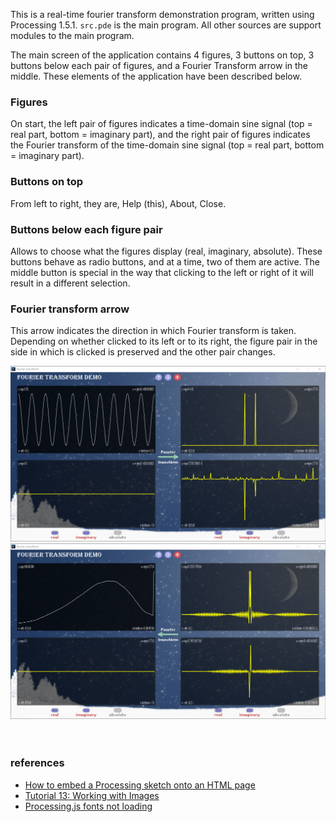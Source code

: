 This is a real-time fourier transform demonstration program, written using
Processing 1.5.1. `src.pde` is the main program. All other sources are
support modules to the main program.

The main screen of the application contains 4 figures, 3 buttons on top,
3 buttons below each pair of figures, and a Fourier Transform arrow in
the middle. These elements of the application have been described below.


### Figures

On start, the left pair of figures indicates a time-domain sine signal
(top = real part, bottom = imaginary part), and the right pair of figures
indicates the Fourier transform of the time-domain sine signal (top =
real part, bottom = imaginary part).


### Buttons on top

From left to right, they are, Help (this), About, Close.


### Buttons below each figure pair

Allows to choose what the figures display (real, imaginary, absolute).
These buttons behave as radio buttons, and at a time, two of them are
active. The middle button is special in the way that clicking to the left
or right of it will result in a different selection.


### Fourier transform arrow

This arrow indicates the direction in which Fourier transform is taken.
Depending on whether clicked to its left or to its right, the figure pair
in the side in which is clicked is preserved and the other pair changes.

![](assets/00.png)<br>
![](assets/01.png)<br>
<br>
<br>


### references

- [How to embed a Processing sketch onto an HTML page](https://cs.nyu.edu/~kapp/cs101/processing_on_the_web/)
- [Tutorial 13: Working with Images](http://www.peepproject.com/tutorials/tutorial/19/view)
- [Processing.js fonts not loading](https://stackoverflow.com/q/55281154/1413259)
